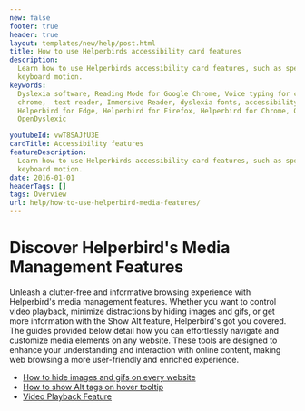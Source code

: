 ```yaml
---
new: false
footer: true
header: true
layout: templates/new/help/post.html
title: How to use Helperbirds accessibility card features
description:
  Learn how to use Helperbirds accessibility card features, such as spell check, Reduce motion and
  keyboard motion.
keywords:
  Dyslexia software, Reading Mode for Google Chrome, Voice typing for chrome, Text to speech for
  chrome,  text reader, Immersive Reader, dyslexia fonts, accessibility software, dyslexia software,
  Helperbird for Edge, Helperbird for Firefox, Helperbird for Chrome, Opendyslexic for Chrome,
  OpenDyslexic

youtubeId: vwT8SAJfU3E
cardTitle: Accessibility features
featureDescription:
  Learn how to use Helperbirds accessibility card features, such as spell check, Reduce motion and
  keyboard motion.
date: 2016-01-01
headerTags: []
tags: Overview
url: help/how-to-use-helperbird-media-features/
---
```


# Discover Helperbird's Media Management Features

Unleash a clutter-free and informative browsing experience with Helperbird's media management features. Whether you want to control video playback, minimize distractions by hiding images and gifs, or get more information with the Show Alt feature, Helperbird's got you covered. The guides provided below detail how you can effortlessly navigate and customize media elements on any website. These tools are designed to enhance your understanding and interaction with online content, making web browsing a more user-friendly and enriched experience.





- [How to hide images and gifs on every website](https://www.helperbird.com/help/how-to-hide-images-and-gifs-on-every-website)
- [How to show Alt tags on hover tooltip](https://www.helperbird.com/help/how-to-show-alt-tags-on-hover-tooltip)
- [Video Playback Feature](https://www.helperbird.com/features/mute-videos)
